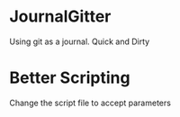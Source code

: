 # JournalGitter
Using git as a journal. Quick and Dirty

# Better Scripting
Change the script file to accept parameters 

